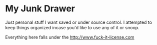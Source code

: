 # My Junk Drawer

Just personal stuff I want saved or under source control. I attempted to keep things organized incase you'd like to use any of it or snoop.

Everything here falls under the http://www.fuck-it-license.com

